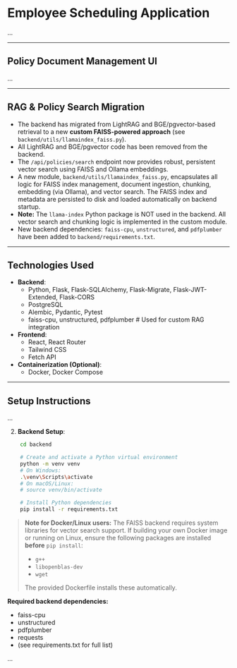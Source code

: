 # Employee Scheduling Application

...

---

## Policy Document Management UI

...

---

## RAG & Policy Search Migration

- The backend has migrated from LightRAG and BGE/pgvector-based retrieval to a new **custom FAISS-powered approach** (see `backend/utils/llamaindex_faiss.py`).
- All LightRAG and BGE/pgvector code has been removed from the backend.
- The `/api/policies/search` endpoint now provides robust, persistent vector search using FAISS and Ollama embeddings.
- A new module, `backend/utils/llamaindex_faiss.py`, encapsulates all logic for FAISS index management, document ingestion, chunking, embedding (via Ollama), and vector search. The FAISS index and metadata are persisted to disk and loaded automatically on backend startup.
- **Note:** The `llama-index` Python package is NOT used in the backend. All vector search and chunking logic is implemented in the custom module.
- New backend dependencies: `faiss-cpu`, `unstructured`, and `pdfplumber` have been added to `backend/requirements.txt`.

---

## Technologies Used

- **Backend**:
  - Python, Flask, Flask-SQLAlchemy, Flask-Migrate, Flask-JWT-Extended, Flask-CORS
  - PostgreSQL
  - Alembic, Pydantic, Pytest
  - faiss-cpu, unstructured, pdfplumber  # Used for custom RAG integration
- **Frontend**:
  - React, React Router
  - Tailwind CSS
  - Fetch API
- **Containerization (Optional)**:
  - Docker, Docker Compose

---

## Setup Instructions

...

2.  **Backend Setup**:

```bash
    cd backend

    # Create and activate a Python virtual environment
    python -m venv venv
    # On Windows:
    .\venv\Scripts\activate
    # On macOS/Linux:
    # source venv/bin/activate

    # Install Python dependencies
    pip install -r requirements.txt
```

> **Note for Docker/Linux users:**
> The FAISS backend requires system libraries for vector search support.
> If building your own Docker image or running on Linux, ensure the following packages are installed **before** `pip install`:
> - `g++`
> - `libopenblas-dev`
> - `wget`
>
> The provided Dockerfile installs these automatically.

**Required backend dependencies:**  
- faiss-cpu  
- unstructured  
- pdfplumber  
- requests  
- (see requirements.txt for full list)

...
